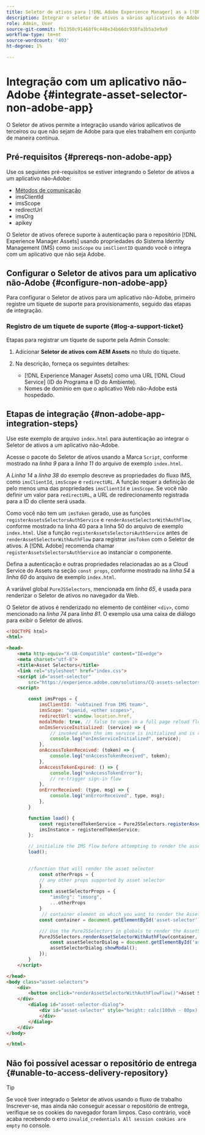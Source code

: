 ```yaml
---
title: Seletor de ativos para [!DNL Adobe Experience Manager] as a [!DNL Cloud Service]
description: Integrar o seletor de ativos a vários aplicativos de Adobe, não Adobe e de terceiros.
role: Admin, User
source-git-commit: fb1350c91468f9c448e34b66dc938fa3b5a3e9a9
workflow-type: tm+mt
source-wordcount: '403'
ht-degree: 1%

---
```



# Integração com um aplicativo não-Adobe {#integrate-asset-selector-non-adobe-app}

O Seletor de ativos permite a integração usando vários aplicativos de terceiros ou que não sejam de Adobe para que eles trabalhem em conjunto de maneira contínua.

## Pré-requisitos {#prereqs-non-adobe-app}

Use os seguintes pré-requisitos se estiver integrando o Seletor de ativos a um aplicativo não-Adobe:

* [Métodos de comunicação](#overview-asset-selector.md#prereqs)
* imsClientId
* imsScope
* redirectUrl
* imsOrg
* apikey

O Seletor de ativos oferece suporte à autenticação para o repositório [!DNL Experience Manager Assets] usando propriedades do Sistema Identity Management (IMS) como `imsScope` ou `imsClientID` quando você o integra com um aplicativo que não seja Adobe.

## Configurar o Seletor de ativos para um aplicativo não-Adobe {#configure-non-adobe-app}

Para configurar o Seletor de ativos para um aplicativo não-Adobe, primeiro registre um tíquete de suporte para provisionamento, seguido das etapas de integração.

### Registro de um tíquete de suporte {#log-a-support-ticket}

Etapas para registrar um tíquete de suporte pela Admin Console:

1. Adicionar **Seletor de ativos com AEM Assets** no título do tíquete.

1. Na descrição, forneça os seguintes detalhes:

   * [!DNL Experience Manager Assets] como uma URL [!DNL Cloud Service] (ID do Programa e ID do Ambiente).
   * Nomes de domínio em que o aplicativo Web não-Adobe está hospedado.

## Etapas de integração {#non-adobe-app-integration-steps}

Use este exemplo de arquivo `index.html` para autenticação ao integrar o Seletor de ativos a um aplicativo não-Adobe.

Acesse o pacote do Seletor de ativos usando a Marca `Script`, conforme mostrado na *linha 9* para a *linha 11* do arquivo de exemplo `index.html`.

A *Linha 14* a *linha 38* do exemplo descreve as propriedades do fluxo IMS, como `imsClientId`, `imsScope` e `redirectURL`. A função requer a definição de pelo menos uma das propriedades `imsClientId` e `imsScope`. Se você não definir um valor para `redirectURL`, a URL de redirecionamento registrada para a ID do cliente será usada.

Como você não tem um `imsToken` gerado, use as funções `registerAssetsSelectorsAuthService` e `renderAssetSelectorWithAuthFlow`, conforme mostrado na linha 40 para a linha 50 do arquivo de exemplo `index.html`. Use a função `registerAssetsSelectorsAuthService` antes de `renderAssetSelectorWithAuthFlow` para registrar `imsToken` com o Seletor de ativos. A [!DNL Adobe] recomenda chamar `registerAssetsSelectorsAuthService` ao instanciar o componente.

Defina a autenticação e outras propriedades relacionadas ao as a Cloud Service do Assets na seção `const props`, conforme mostrado na *linha 54* a *linha 60* do arquivo de exemplo `index.html`.

A variável global `PureJSSelectors`, mencionada em *linha 65*, é usada para renderizar o Seletor de ativos no navegador da Web.

O Seletor de ativos é renderizado no elemento de contêiner `<div>`, como mencionado na *linha 74* para *linha 81*. O exemplo usa uma caixa de diálogo para exibir o Seletor de ativos.

```html {line-numbers="true"}
<!DOCTYPE html>
<html>

<head>
    <meta http-equiv="X-UA-Compatible" content="IE=edge">
    <meta charset="utf-8">
    <title>Asset Selectors</title>
    <link rel="stylesheet" href="index.css">
    <script id="asset-selector"
        src="https://experience.adobe.com/solutions/CQ-assets-selectors/assets/resources/asset-selectors.js"></script>
    <script>

        const imsProps = {
            imsClientId: "<obtained from IMS team>",
            imsScope: "openid, <other scopes>",
            redirectUrl: window.location.href,
            modalMode: true, // false to open in a full page reload flow
            onImsServiceInitialized: (service) => {
                // invoked when the ims service is initialized and is ready
                console.log("onImsServiceInitialized", service);
            },
            onAccessTokenReceived: (token) => {
                console.log("onAccessTokenReceived", token);
            },
            onAccessTokenExpired: () => {
                console.log("onAccessTokenError");
                // re-trigger sign-in flow
            },
            onErrorReceived: (type, msg) => {
                console.log("onErrorReceived", type, msg);
            },
        }

        function load() {
            const registeredTokenService = PureJSSelectors.registerAssetsSelectorsAuthService(imsProps);
            imsInstance = registeredTokenService;
        };

        // initialize the IMS flow before attempting to render the asset selector
        load();
        

        //function that will render the asset selector
            const otherProps = {
            // any other props supported by asset selector
            }
            const assetSelectorProps = {
                "imsOrg": "imsorg",
                ...otherProps
            }
             // container element on which you want to render the AssetSelector/DestinationSelector component
            const container = document.getElementById('asset-selector');

            /// Use the PureJSSelectors in globals to render the AssetSelector/DestinationSelector component
            PureJSSelectors.renderAssetSelectorWithAuthFlow(container, assetSelectorProps, () => {
                const assetSelectorDialog = document.getElementById('asset-selector-dialog');
                assetSelectorDialog.showModal();
            });
        }
    </script>

</head>
<body class="asset-selectors">
    <div>
        <button onclick="renderAssetSelectorWithAuthFlowFlow()">Asset Selector - Select Assets with Ims Flow</button>
    </div>
        <dialog id="asset-selector-dialog">
            <div id="asset-selector" style="height: calc(100vh - 80px); width: calc(100vw - 60px); margin: -20px;">
            </div>
        </dialog>
    </div>
</body>

</html>
```

## Não foi possível acessar o repositório de entrega {#unable-to-access-delivery-repository}

>[!TIP]
>
>Se você tiver integrado o Seletor de ativos usando o fluxo de trabalho Inscrever-se, mas ainda não conseguir acessar o repositório de entrega, verifique se os cookies do navegador foram limpos. Caso contrário, você acaba recebendo o erro `invalid_credentials All session cookies are empty` no console.

